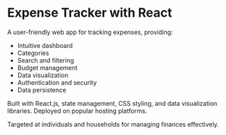 <!DOCTYPE html>
<html>
<head>
</head>
<body>
    <div class="container">
        <h1>Expense Tracker with React</h1>
        <p>A user-friendly web app for tracking expenses, providing:</p>
        <ul>
            <li>Intuitive dashboard</li>
            <li>Categories</li>
            <li>Search and filtering</li>
            <li>Budget management</li>
            <li>Data visualization</li>
            <li>Authentication and security</li>
            <li>Data persistence</li>
        </ul>
        <p>Built with React.js, state management, CSS styling, and data visualization libraries. Deployed on popular hosting platforms.</p>
        <p>Targeted at individuals and households for managing finances effectively.</p>
    </div>
</body>
</html>
